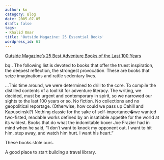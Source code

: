 ```yaml
---
author: ko
category: Blog
date: 2005-07-05
draft: false
tags:
- Khalid Omar
title: 'Outside Magazine: 25 Essential Books'
wordpress_id: 61
---
```


[Outside Magazine’s 25 Best Adventure Books of the Last 100 Years](http://outside.away.com/outside/features/200301/200301_adventure_canon_1.html)

bq.. The following list is devoted to books that offer the truest inspiration, the deepest reflection, the strongest provocation. These are books that seize imaginations and rattle sedentary lives.

…This time around, we were determined to drill to the core. To compile the distilled contents of a tool kit for adventure literacy. The writing, we decided, must be urgent and contemporary in spirit, so we narrowed our sights to the last 100 years or so. No fiction. No collections and no geopolitical reportage. (Otherwise, how could we pass up Cahill and Kapuscinski?) Nothing classic for the sake of self-importance�we wanted two-fisted, readable works defined by an insatiable appetite for the world at its wildest. Books that do what the indomitable boxer Joe Frazier had in mind when he said, “I don’t want to knock my opponent out. I want to hit him, step away, and watch him hurt. I want his heart.”

These books stole ours.

A good place to start building a travel library.